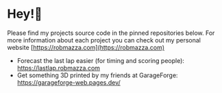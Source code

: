 # Hey!👋

Please find my projects source code in the pinned repositories below. For more information about each project you can check out my personal website [https://robmazza.com](https://robmazza.com)

- Forecast the last lap easier (for timing and scoring people): https://lastlap.robmazza.com
- Get something 3D printed by my friends at GarageForge: https://garageforge-web.pages.dev/
